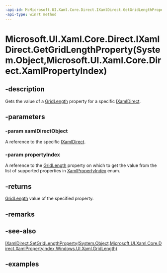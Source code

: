 ```yaml
---
-api-id: M:Microsoft.UI.Xaml.Core.Direct.IXamlDirect.GetGridLengthProperty(System.Object,Microsoft.UI.Xaml.Core.Direct.XamlPropertyIndex)
-api-type: winrt method
---
```


# Microsoft.UI.Xaml.Core.Direct.IXamlDirect.GetGridLengthProperty(System.Object,Microsoft.UI.Xaml.Core.Direct.XamlPropertyIndex)

<!--
public Windows.UI.Xaml.GridLength GetGridLengthProperty (object xamlDirectObject, Microsoft.UI.Xaml.Core.Direct.XamlPropertyIndex propertyIndex);
-->

## -description

Gets the value of a [GridLength](/uwp/api/windows.ui.xaml.gridlength) property for a specific [IXamlDirect](ixamldirect.md).

## -parameters

### -param xamlDirectObject

A reference to the specific [IXamlDirect](ixamldirect.md).

### -param propertyIndex

A reference to the [GridLength](/uwp/api/windows.ui.xaml.gridlength) property on which to get the value from the list of supported properties in [XamlPropertyIndex](xamlpropertyindex.md) enum.

## -returns

[GridLength](/uwp/api/windows.ui.xaml.gridlength) value of the specified property.

## -remarks

## -see-also

[IXamlDirect.SetGridLengthProperty(System.Object,Microsoft.UI.Xaml.Core.Direct.XamlPropertyIndex,Windows.UI.Xaml.GridLength)](ixamldirect_setgridlengthproperty_1479432156.md)

## -examples

